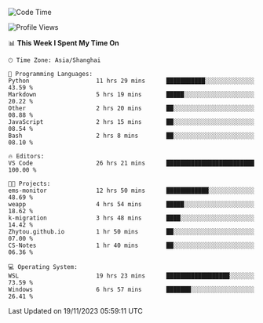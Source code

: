 <!--START_SECTION:waka-->
![Code Time](http://img.shields.io/badge/Code%20Time-1%2C379%20hrs%2058%20mins-blue)

![Profile Views](http://img.shields.io/badge/Profile%20Views-0-blue)

📊 **This Week I Spent My Time On** 

```text
🕑︎ Time Zone: Asia/Shanghai

💬 Programming Languages: 
Python                   11 hrs 29 mins      ███████████░░░░░░░░░░░░░░   43.59 % 
Markdown                 5 hrs 19 mins       █████░░░░░░░░░░░░░░░░░░░░   20.22 % 
Other                    2 hrs 20 mins       ██░░░░░░░░░░░░░░░░░░░░░░░   08.88 % 
JavaScript               2 hrs 15 mins       ██░░░░░░░░░░░░░░░░░░░░░░░   08.54 % 
Bash                     2 hrs 8 mins        ██░░░░░░░░░░░░░░░░░░░░░░░   08.10 % 

🔥 Editors: 
VS Code                  26 hrs 21 mins      █████████████████████████   100.00 % 

🐱‍💻 Projects: 
ems-monitor              12 hrs 50 mins      ████████████░░░░░░░░░░░░░   48.69 % 
weapp                    4 hrs 54 mins       █████░░░░░░░░░░░░░░░░░░░░   18.62 % 
k-migration              3 hrs 48 mins       ████░░░░░░░░░░░░░░░░░░░░░   14.42 % 
Zhytou.github.io         1 hr 50 mins        ██░░░░░░░░░░░░░░░░░░░░░░░   07.00 % 
CS-Notes                 1 hr 40 mins        ██░░░░░░░░░░░░░░░░░░░░░░░   06.36 % 

💻 Operating System: 
WSL                      19 hrs 23 mins      ██████████████████░░░░░░░   73.59 % 
Windows                  6 hrs 57 mins       ███████░░░░░░░░░░░░░░░░░░   26.41 % 
```


 Last Updated on 19/11/2023 05:59:11 UTC
<!--END_SECTION:waka-->